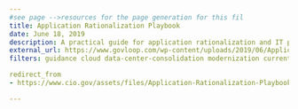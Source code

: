 ```yaml
---
#see page -->resources for the page generation for this fil
title: Application Rationalization Playbook
date: June 18, 2019
description: A practical guide for application rationalization and IT portfolio management under Cloud Smart. It is intended to help Portfolio Managers think through their agency’s approach to IT modernization.
external_url: https://www.govloop.com/wp-content/uploads/2019/06/Application-Rationalization-Playbook.pdf
filters: guidance cloud data-center-consolidation modernization current

redirect_from
- https://www.cio.gov/assets/files/Application-Rationalization-Playbook.pdf

---
```

